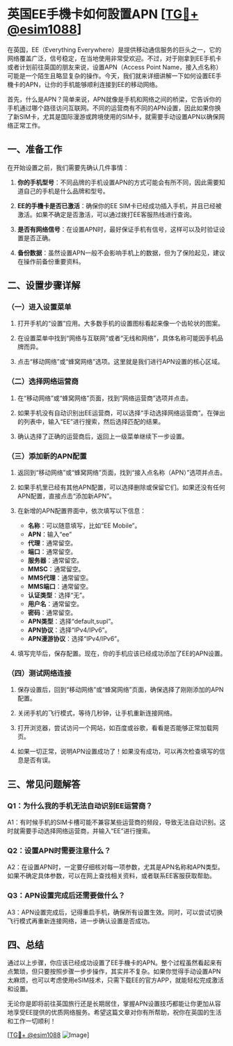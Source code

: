 # 英国EE手機卡如何設置APN [[TG💪+ @esim1088](https://t.me/s/esim1088)]

在英国，EE（Everything Everywhere）是提供移动通信服务的巨头之一，它的网络覆盖广泛，信号稳定，在当地使用非常受欢迎。不过，对于刚拿到EE手机卡或者计划前往英国的朋友来说，设置APN（Access Point Name，接入点名称）可能是一个陌生且略显复杂的操作。今天，我们就来详细讲解一下如何设置EE手機卡的APN，让你的手机能够顺利连接到EE的移动网络。

首先，什么是APN？简单来说，APN就像是手机和网络之间的桥梁，它告诉你的手机通过哪个路径访问互联网。不同的运营商有不同的APN设置，因此如果你换了新SIM卡，尤其是国际漫游或跨境使用的SIM卡，就需要手动设置APN以确保网络正常工作。

## 一、准备工作

在开始设置之前，我们需要先确认几件事情：

1. **你的手机型号**：不同品牌的手机设置APN的方式可能会有所不同，因此需要知道自己的手机是什么品牌和型号。
   
2. **EE的手機卡是否已激活**：确保你的EE SIM卡已经成功插入手机，并且已经被激活。如果不确定是否激活，可以通过拨打EE客服热线进行查询。

3. **是否有网络信号**：在设置APN时，最好保证手机有信号，这样可以及时验证设置是否正确。

4. **备份数据**：虽然设置APN一般不会影响手机上的数据，但为了保险起见，建议在操作前备份重要资料。

## 二、设置步骤详解

### （一）进入设置菜单

1. 打开手机的“设置”应用。大多数手机的设置图标看起来像一个齿轮状的图案。

2. 在设置菜单中找到“网络与互联网”或者“无线和网络”，具体名称可能因手机品牌而异。

3. 点击“移动网络”或“蜂窝网络”选项。这里就是我们进行APN设置的核心区域。

### （二）选择网络运营商

1. 在“移动网络”或“蜂窝网络”页面，找到“网络运营商”选项并点击。

2. 如果手机没有自动识别出EE运营商，可以选择“手动选择网络运营商”。在弹出的列表中，输入“EE”进行搜索，然后选择匹配的结果。

3. 确认选择了正确的运营商后，返回上一级菜单继续下一步设置。

### （三）添加新的APN配置

1. 返回到“移动网络”或“蜂窝网络”页面，找到“接入点名称（APN）”选项并点击。

2. 如果手机里已经有其他APN配置，可以选择删除或保留它们。如果还没有任何APN配置，直接点击“添加新APN”。

3. 在新增的APN配置界面中，依次填写以下信息：

   - **名称**：可以随意填写，比如“EE Mobile”。
   - **APN**：输入“ee”
   - **代理**：通常留空。
   - **端口**：通常留空。
   - **服务器**：通常留空。
   - **MMSC**：通常留空。
   - **MMS代理**：通常留空。
   - **MMS端口**：通常留空。
   - **认证类型**：选择“无”。
   - **用户名**：通常留空。
   - **密码**：通常留空。
   - **APN类型**：选择“default,supl”。
   - **APN协议**：选择“IPv4/IPv6”。
   - **APN漫游协议**：选择“IPv4/IPv6”。

4. 填写完毕后，保存配置。现在，你的手机应该已经成功添加了EE的APN设置。

### （四）测试网络连接

1. 保存设置后，回到“移动网络”或“蜂窝网络”页面，确保选择了刚刚添加的APN配置。

2. 关闭手机的飞行模式，等待几秒钟，让手机重新连接网络。

3. 打开浏览器，尝试访问一个网站，如百度或谷歌，看看是否能够正常加载网页。

4. 如果一切正常，说明APN设置成功了！如果没有成功，可以再次检查填写的信息是否有误。

## 三、常见问题解答

### Q1：为什么我的手机无法自动识别EE运营商？

A1：有时候手机的SIM卡槽可能不兼容某些运营商的频段，导致无法自动识别。这时就需要手动选择网络运营商，并输入“EE”进行搜索。

### Q2：设置APN时需要注意什么？

A2：在设置APN时，一定要仔细核对每一项参数，尤其是APN名称和APN类型。如果不确定具体参数，可以在网上查找相关资料，或者联系EE客服获取帮助。

### Q3：APN设置完成后还需要做什么？

A3：APN设置完成后，记得重启手机，确保所有设置生效。同时，可以尝试切换飞行模式再重新连接网络，进一步确认设置是否成功。

## 四、总结

通过以上步骤，你应该已经成功设置了EE手機卡的APN。整个过程虽然看起来有点繁琐，但只要按照步骤一步步操作，其实并不复杂。如果你觉得手动设置APN太麻烦，也可以考虑使用eSIM技术，只需下载EE的官方APP，就能轻松完成激活和设置。

无论你是即将前往英国旅行还是长期居住，掌握APN设置技巧都能让你更加从容地享受EE提供的优质网络服务。希望这篇文章对你有所帮助，祝你在英国的生活和工作一切顺利！

[[TG💪+ @esim1088](https://t.me/s/esim1088) ![Image](https://i.postimg.cc/4NQfJmqS/Snipaste-2025-05-13-00-14-12.png)]